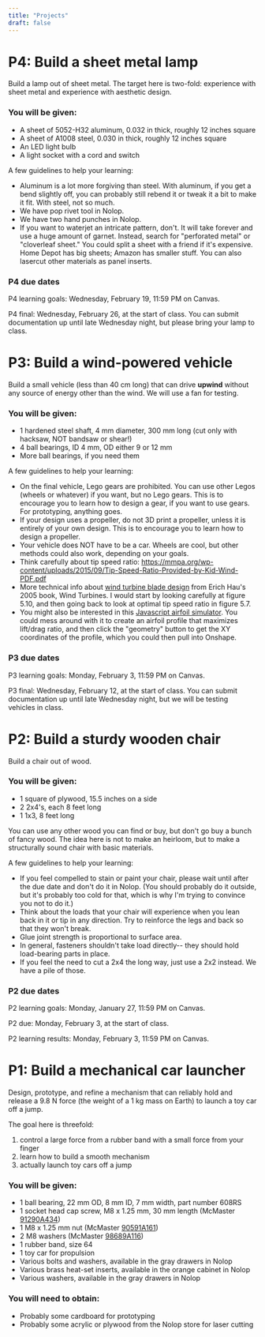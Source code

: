 ```yaml
---
title: "Projects"
draft: false
---
```

<!--

--------------------------------------------------------- HEY, YOU FOUND THE OLD PROJECT DESCRIPTIONS FROM 2020-22! THESE ARE NOT THE SAME AS WHAT WE WILL DO IN 2023! We might repeat a couple, but don't rely on that for any major life decisions. ---------------------------------------------------------

# P5: Element of a 22-piece kinetic art installation

Build a 11" x 16" panel that has the following characteristics:

1.  it is largely translucent,
2.  it has a timing sprocket in the lower left corner that, when slowly rotated with a torque of less than 10 oz-in, makes its appearance change through purely mechanical means,
3.  it has no words, logos, or other explicit messages, and
4.  it is generally respectful of the workspace around it, i.e. no irritating bells or oozing liquids.

The panels, if you assent, will be installed in the 11" x 16" panes of the windows of the Nolop red zone that face the SEC patio. Each panel will be driven by a stepper motor. The motors will slowly rotate, turning on at dusk and turning off at midnight. Passersby will be entranced by the luminous wonder you have created.

### You will be given:

*   1 GT2 timing belt pulley with a 5 mm bore
*   [1 flange coupler with a 5 mm bore](https://www.amazon.com/Coupling-Support-Hardness-Fittings-Connector/dp/B07L1FMBBC/)
*   as much 5 mm stainless steel rod as you need, within reason

The exact dimensions and more subtle mechanical details will be more thoroughly specified by Tuesday, March 10.

P5 design review: Tuesday, March 10, at the start of class.

P5 proto: Tuesday, March 24, at the start of class.

P5 final: Tuesday, March 31, at the start of class.

# P3: Folded mask or costume

Make a 3D folded mask or costume. It need not be laser-cut, but you must make a CAD model that shows the mask or costume in its folded and unfolded states. It should not be traced from an existing design of picture (unless you also drew the picture). It can cover just your face, or your whole head, but it should be 3 dimensional. It can be made of anything that folds: chipboard, thick paper, thin sheet metal, or anything else you can get. Ancillary decorations, like mustaches, are okay, but the core of the mask should be folded. It should be secured to your head somehow, so you can actually wear it.

One more requirement: **You must make (and retain or document) three prototypes.**

You will be given: nothing, but if you want thin aluminum sheet, we can get it by Friday.

Project due: Tuesday, February 11, at the start of class. Please email me a screenshot of your CAD model in folded and unfolded states by that time.

# P5: Human-powered vehicle

Your mission is, as a team of 4, to build and test a human-powered vehicle that can traverse the course depicted in the diagram below. You start at the green line and end at the green star.

The vehicle should have the following qualities:

1. It is piloted and powered entirely by 1 or more of your team members.
2. It can carry a passenger (one of your team members) to the destination without damaging them.
3. It makes traversing the course easier than dragging the passenger or carrying them like a backpack.
4. While traveling, nobody onboard the vehicle should touch the ground.
5. The vehicle should not require unusual balance or skill to pilot (no unicycles, pogo sticks, unstable monstrosities).

![The challenge course](/img/challenge-course.png)

As usual, you should develop 1-3 learning goals for the project, in the usual format on Canvas. My goal is to give you the opportunity to work on an engineering challenge that is physically larger and likely involves higher forces than the smaller, desktop projects we've done so far.

### Resources

1. Your team must spend at least $100 of Tufts' money. To order stuff, post a message in the #designforfab channel in the Nolop Slack workspace. Brandon will order whatever you ask for. The upper limit is $150ish. You are welcome to buy more stuff if you want.
2. 2x3 lumber will be available in the Nolop store for around $5/8 ft. Also, some plywood, 1/4", $10 per 2x4 ft panel. We also have lots of aluminum framing.

### Trials / due date

* Tuesday, April 19, 10:30 AM: show the class a drawing of your vehicle.
* Thursday, April 28, 10:30 AM: preliminary trials on the course. This is mandatory.
* May 9, 3:30 PM: final trials on the course. We will invite a crowd.

# P2: Build a wind-powered car

Build a small vehicle (less than 40 cm long) that can drive **upwind** without any source of energy other than the wind. We will use a fan for testing.

A few guidelines to help your learning:

* On the final vehicle, Lego gears are prohibited. You can use other Legos (wheels or whatever) if you want, but no Lego gears. This is to encourage you to learn how to design a gear, if you want to use gears. For prototyping, anything goes.
* If your design uses a propeller, do not 3D print a propeller, unless it is entirely of your own design. This is to encourage you to learn how to design a propeller.
* Your vehicle does NOT have to be a car. Wheels are cool, but other methods could also work, depending on your goals. 

### P2 due dates

P2 learning goals: Tuesday, February 8, 11:59 PM on Canvas.

P2 proto: Thursday, February 10, at the start of class.

P2 final: Tuesday, February 15, at the start of class. You can submit documentation up until late Tuesday night, but we will be testing vehicles in class.

# P6: Lifting machine 2.0

Build a human-powered machine for lifting a enclosure containing one of your team members from the lower patio to the upper patio of the SEC.

Your machine should have the characteristics listed below.

*  Your machine must be operated by one person in your group.
*  The operation of the machine should not rely on the operator's strength in any substantial way-- anyone in the class should be able to operate the machine, not just the strongest among us.
*  Your machine should be stout enough to lift the enclosure containing your team member.
*  You should not pre-attach straps or adhesives or anything like that to the enclosure. As in P5, you will need to make some kind of end effector that can grip the enclosure. Do not damage the enclosure if you can help it.
*  For safety, your machine should not lift the enclosure above the operator's body, lest it fall on them. Watch out for crushed feet too.
*  The base of your machine must remain in the 48 inch wide zone on the lower patio.
*  The enclosure should be deposited on the upper patio, at the same level as the top of the stairs.

![](/img/patio-diagram.jpg)

### You will be given:

*   Access to a large pile of 1x4's, 2x4's, and 1/2 inch plywood
*   If you decide to use a cable-driven mechanism, 1/16" steel cable
*   As with the record player, as many bricks as you request, within reason
*   Other materials or parts as needed

### A few notes about safety:

*  Before you test lifting a person in the box, try lifting the box filled with 6 cinderblocks (around 200 lbs, including the box).
*  This is probably obvious, but if you can't lift the box of cinderblocks safely, do not try to lift a person.
*  Scissor clamps that rely on friction can require a lot of compressive force. If you're using a scissor clamp, try to grip the top 3-6 inches of the box, where the box is sturdiest.

P6 proto: Thursday, April 27, at the start of class.

P6 final: Monday, May 8, 3:30 PM (as mandated by the university).

![](/img/foreshadow.png)

# P5: Lifting machine

Build a human-powered machine for lifting a cinderblock onto the "roof" of a "building."

Your machine should have the characteristics listed below.

*  Your machine must be operated by one person in your group.
*  The operation of the machine should not rely on the operator's strength in any substantial way-- anyone in the class should be able to operate the machine, not just the strongest among us.
*  Your machine should be stout enough to lift a plywood-capped cinderblock weighing around 30 pounds.
*  You should not pre-attach straps or adhesives or anything like that to the load. This suggests that you will need to make some kind of end effector that can grip the cinderblock. Do not damage the cinderblock if you can help it.
*  For safety, your machine should not lift the cinderblock above the operator's body, lest it fall on them. Watch out for crushed feet too.
*  The base of your machine must remain in the 48 inch wide zone next to the "building".
*  The cinderblock should be deposited in the lower level of the building roof.

![](/img/lifting-machine-diagram.jpg)

### You will be given:

*   Access to a large pile of 1x4's, 2x4's, and 1/2 inch plywood
*   If you decide to use a cable-driven mechanism, 1/16" steel cable
*   As with the record player, as many bricks as you request, within reason
*   Other materials or parts as needed

P5 design review: Thursday, April 6, at the start of class.

P5 proto: Tuesday, April 11, at the start of class.

P5 final: Thursday, April 20, at the start of class.

# P4: Gravity-powered record player

Build a gravity-powered record player. You can do this on your own or with a partner, if you feel like you'll learn more working in a team. It should be able to play a 7" diameter record for 4.5 minutes at 45 RPM. If you decide you need a horn to amplify the sound, **do not 3D print one**. Instead, use folded sheet metal, cardboard, or the like. You might make a trigger mechanism that would start the record playing.

### You will be given:

*   1 vinyl record
*   4 or 5 steel needles
*   As many bricks as you request, within reason

Please set your learning goals for the project on Canvas as soon as you have time.

### A few pieces of advice

As you think about your learning goals, it would be pretty safe to assume that all of you will be able to make a record spin. Sure, you might have a last-minute failure where some pulley comes loose on a shaft, but generally, you'll get it.

You will probably also find that the sound of the needle is surprisingly audible, even with a hastily constructed paper horn for amplification.

For most of you, the major challenge of the project will be figuring out how to control the speed of the record so that it spins at a constant rate. If you have no method of speed control, your record player will start slow, then spin really fast for a few seconds, and then tail off dreadfully when the weight bottoms out. Having a low-friction system is also pretty important-- it's difficult to control speed if the thing is really difficult to spin in the first place. Actually playing for 4.5 minutes is a pretty ambitious goal, but can be done with a low-friction system. We'll talk about modeling this in class.

P4 proto: Tuesday, March 14, at the start of class. The record should spin under gravity power by this date.

P4 final: Thursday, March 30, at the start of class.

# P3: Make a puzzle ball

In a team of 3, design and fabricate a spherical puzzle similar to the [Perplexus](http://superplexus.com/perplexus/). Your puzzle should contain a total of at least 15 puzzle stages. Each team member should fabricate at least 5 stages; each person's stages don't have to be contiguous.

You will be given:

* 2 steel balls, 9 mm in diameter: [McMaster 9292K44](https://www.mcmaster.com/9292K44)
* 1 transparent plastic ball, approximate inner diameter 195 mm

Restrictions:

* Do not alter the big plastic balls. **Do not drill holes in them or glue things to them.** (This is for two reasons: I want to reuse them next year, but also, if you glue stuff in, you will very, very likely regret it. You need to be able to assemble, test, and then iterate. Adhesives do not iterate.)

Prototype due: Tuesday, February 21, at the start of class.

Project due: Tuesday, February 28, at the start of class.

# P2: Hidden mechanism box for kids

Make a mechanism in a box that connects two opposing rods and survives exploration by kids. It should have the properties listed below.

*   When you push rod A into the box, rod B moves into the box in a symmetrical fashion. When you pull A out, B emerges too.
*   Rods A and B cannot be removed
*   The top and sides of the box are opaque, hiding the mechanism. The top should not have visible fasteners if those fasteners would reveal the nature of the mechanism.
*   The bottom is transparent, or in some way reveals the nature of the mechanism.
*   The mechanism should be durable when exposed to kids.
*   The mechanism should have a satisfying feel-- this might mean detents, no rattling, or smooth motion, but it depends on the mechanism.

You will be given: 2 maple dowels, 3/8" in diameter and 8" long.

Prototype due: Tuesday, February 7, at the start of class. The prototype should test the mechanism, but need not be sealed up.

Project due: Thursday, February 9, at the start of class. -->

# P4: Build a sheet metal lamp

Build a lamp out of sheet metal. The target here is two-fold: experience with sheet metal and experience with aesthetic design.

### You will be given:
* A sheet of 5052-H32 aluminum, 0.032 in thick, roughly 12 inches square
* A sheet of A1008 steel, 0.030 in thick, roughly 12 inches square
* An LED light bulb
* A light socket with a cord and switch

A few guidelines to help your learning:

* Aluminum is a lot more forgiving than steel. With aluminum, if you get a bend slightly off, you can probably still rebend it or tweak it a bit to make it fit. With steel, not so much.
* We have pop rivet tool in Nolop.
* We have two hand punches in Nolop.
* If you want to waterjet an intricate pattern, don't. It will take forever and use a huge amount of garnet. Instead, search for "perforated metal" or "cloverleaf sheet." You could split a sheet with a friend if it's expensive. Home Depot has big sheets; Amazon has smaller stuff. You can also lasercut other materials as panel inserts.

### P4 due dates

P4 learning goals: Wednesday, February 19, 11:59 PM on Canvas.

P4 final: Wednesday, February 26, at the start of class. You can submit documentation up until late Wednesday night, but please bring your lamp to class.

# P3: Build a wind-powered vehicle

Build a small vehicle (less than 40 cm long) that can drive **upwind** without any source of energy other than the wind. We will use a fan for testing.

### You will be given:
*  1 hardened steel shaft, 4 mm diameter, 300 mm long (cut only with hacksaw, NOT bandsaw or shear!)
*  4 ball bearings, ID 4 mm, OD either 9 or 12 mm
*  More ball bearings, if you need them

A few guidelines to help your learning:

* On the final vehicle, Lego gears are prohibited. You can use other Legos (wheels or whatever) if you want, but no Lego gears. This is to encourage you to learn how to design a gear, if you want to use gears. For prototyping, anything goes.
* If your design uses a propeller, do not 3D print a propeller, unless it is entirely of your own design. This is to encourage you to learn how to design a propeller.
* Your vehicle does NOT have to be a car. Wheels are cool, but other methods could also work, depending on your goals.
* Think carefully about tip speed ratio: https://mmpa.org/wp-content/uploads/2015/09/Tip-Speed-Ratio-Provided-by-Kid-Wind-PDF.pdf
* More technical info about [wind turbine blade design](/img/erich-hau-rotor-design.pdf) from Erich Hau's 2005 book, Wind Turbines. I would start by looking carefully at figure 5.10, and then going back to look at optimal tip speed ratio in figure 5.7.
* You might also be interested in this [Javascript airfoil simulator](/foilsimjs/FoilSimStudent.html). You could mess around with it to create an airfoil profile that maximizes lift/drag ratio, and then click the "geometry" button to get the XY coordinates of the profile, which you could then pull into Onshape.

### P3 due dates

P3 learning goals: Monday, February 3, 11:59 PM on Canvas.

P3 final: Wednesday, February 12, at the start of class. You can submit documentation up until late Wednesday night, but we will be testing vehicles in class.

# P2: Build a sturdy wooden chair

Build a chair out of wood.

### You will be given:

*  1 square of plywood, 15.5 inches on a side
*  2 2x4's, each 8 feet long
*  1 1x3, 8 feet long

You can use any other wood you can find or buy, but don't go buy a bunch of fancy wood. The idea here is not to make an heirloom, but to make a structurally sound chair with basic materials.

A few guidelines to help your learning:

* If you feel compelled to stain or paint your chair, please wait until after the due date and don't do it in Nolop. (You should probably do it outside, but it's probably too cold for that, which is why I'm trying to convince you not to do it.)
* Think about the loads that your chair will experience when you lean back in it or tip in any direction. Try to reinforce the legs and back so that they won't break.
* Glue joint strength is proportional to surface area.
* In general, fasteners shouldn't take load directly-- they should hold load-bearing parts in place.
* If you feel the need to cut a 2x4 the long way, just use a 2x2 instead. We have a pile of those.

### P2 due dates

P2 learning goals: Monday, January 27, 11:59 PM on Canvas.

P2 due: Monday, February 3, at the start of class.

P2 learning results: Monday, February 3, 11:59 PM on Canvas.

# P1: Build a mechanical car launcher

Design, prototype, and refine a mechanism that can reliably hold and release a 9.8 N force (the weight of a 1 kg mass on Earth) to launch a toy car off a jump.

The goal here is threefold: 

1. control a large force from a rubber band with a small force from your finger
2. learn how to build a smooth mechanism
3. actually launch toy cars off a jump

### You will be given:

*  1 ball bearing, 22 mm OD, 8 mm ID, 7 mm width, part number 608RS
*  1 socket head cap screw, M8 x 1.25 mm, 30 mm length (McMaster [91290A434](https://www.mcmaster.com/91290A434/))
*  1 M8 x 1.25 mm nut (McMaster [90591A161](https://www.mcmaster.com/90591A161/))
*  2 M8 washers (McMaster [98689A116](https://www.mcmaster.com/98689A116/))
*  1 rubber band, size 64
*  1 toy car for propulsion
*  Various bolts and washers, available in the gray drawers in Nolop
*  Various brass heat-set inserts, available in the orange cabinet in Nolop
*  Various washers, available in the gray drawers in Nolop

### You will need to obtain:

*  Probably some cardboard for prototyping
*  Probably some acrylic or plywood from the Nolop store for laser cutting
